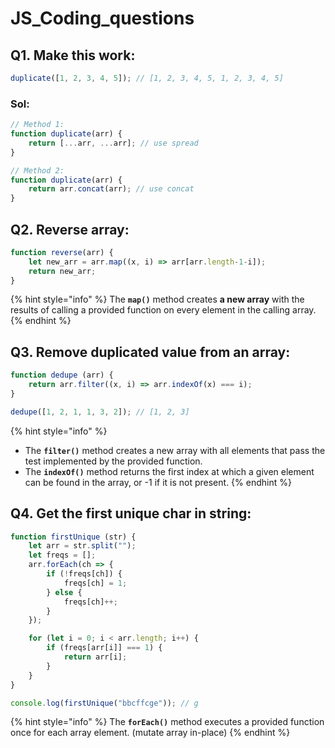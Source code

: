 # JS\_Coding\_questions

## Q1. Make this work:

```javascript
duplicate([1, 2, 3, 4, 5]); // [1, 2, 3, 4, 5, 1, 2, 3, 4, 5]
```

### Sol:

```javascript
// Method 1:
function duplicate(arr) {
    return [...arr, ...arr]; // use spread
}

// Method 2:
function duplicate(arr) {
    return arr.concat(arr); // use concat
}
```

## Q2. Reverse array:

```javascript
function reverse(arr) {
    let new_arr = arr.map((x, i) => arr[arr.length-1-i]);
    return new_arr;
}
```

{% hint style="info" %}
The **`map()`** method creates **a new array** with the results of calling a provided function on every element in the calling array.
{% endhint %}

## Q3. Remove duplicated value from an array:

```javascript
function dedupe (arr) {
    return arr.filter((x, i) => arr.indexOf(x) === i);
}

dedupe([1, 2, 1, 1, 3, 2]); // [1, 2, 3]
```

{% hint style="info" %}
* The **`filter()`** method creates a new array with all elements that pass the test implemented by the provided function.
* The **`indexOf()`** method returns the first index at which a given element can be found in the array, or -1 if it is not present.
{% endhint %}

## Q4. Get the first unique char in string:

```javascript
function firstUnique (str) {
	let arr = str.split("");
	let freqs = [];
	arr.forEach(ch => {
		if (!freqs[ch]) {
			freqs[ch] = 1;
		} else {
			freqs[ch]++;
		}
	});

	for (let i = 0; i < arr.length; i++) {
		if (freqs[arr[i]] === 1) {
			return arr[i];
		}
	}
}

console.log(firstUnique("bbcffcge")); // g
```

{% hint style="info" %}
The **`forEach()`** method executes a provided function once for each array element. \(mutate array in-place\)
{% endhint %}



